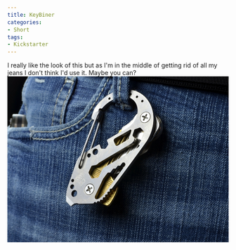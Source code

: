 ```yaml
---
title: KeyBiner
categories:
- Short
tags:
- Kickstarter
---
```


I really like the look of this but as I'm in the middle of getting rid of all my jeans I don't think I'd use it. Maybe you can? 
![](/images/static_52001c0be4b09bc7c9f838c9_52224ed3e4b0ba9919a3e0e1_54f4de26e4b00accfaa55f19_1425333803731__img.jpg)
